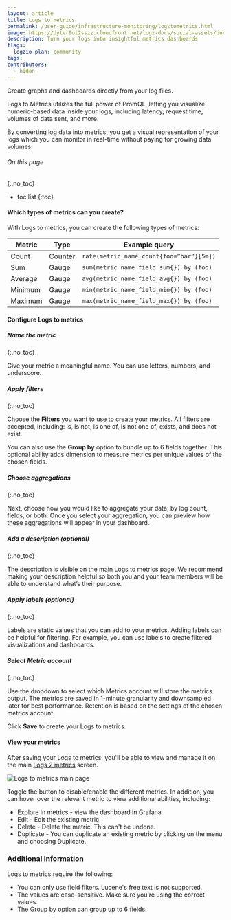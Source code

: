 ```yaml
---
layout: article
title: Logs to metrics
permalink: /user-guide/infrastructure-monitoring/logstometrics.html
image: https://dytvr9ot2sszz.cloudfront.net/logz-docs/social-assets/docs-social.jpg
description: Turn your logs into insightful metrics dashboards
flags:
  logzio-plan: community
tags:
contributors:
  - hidan
---
```


Create graphs and dashboards directly from your log files.

Logs to Metrics utilizes the full power of PromQL, letting you visualize numeric-based data inside your logs, including latency, request time, volumes of data sent, and more.

By converting log data into metrics, you get a visual representation of your logs which you can monitor in real-time without paying for growing data volumes.

###### On this page
{:.no_toc}

* toc list
{:toc}


#### Which types of metrics can you create?

With Logs to metrics, you can create the following types of metrics:

|**Metric**|**Type**|**Example query**|
|----------|--------|-----------------|
|Count|Counter|`rate(metric_name_count{foo=”bar”}[5m])`|
|Sum|Gauge|`sum(metric_name_field_sum{}) by (foo)`|
|Average|Gauge|`avg(metric_name_field_avg{}) by (foo)`|
|Minimum|Gauge|`min(metric_name_field_min{}) by (foo)`|
|Maximum|Gauge|`max(metric_name_field_max{}) by (foo)`|


#### Configure Logs to metrics


<div class="tasklist">


##### Name the metric
{:.no_toc}

Give your metric a meaningful name. You can use letters, numbers, and underscore.


##### Apply filters
{:.no_toc}

Choose the **Filters** you want to use to create your metrics. All filters are accepted, including: is, is not, is one of, is not one of, exists, and does not exist.

You can also use the **Group by** option to bundle up to 6 fields together. This optional ability adds dimension to measure metrics per unique values of the chosen fields.


##### Choose aggregations
{:.no_toc}

Next, choose how you would like to aggregate your data; by log count, fields, or both. Once you select your aggregation, you can preview how these aggregations will appear in your dashboard.

##### Add a description (optional)
{:.no_toc}

The description is visible on the main Logs to metrics page. We recommend making your description helpful so both you and your team members will be able to understand what’s their purpose.


##### Apply labels (optional)
{:.no_toc}

Labels are static values that you can add to your metrics. Adding labels can be helpful for filtering. For example, you can use labels to create filtered visualizations and dashboards.

##### Select Metric account
{:.no_toc}

Use the dropdown to select which Metrics account will store the metrics output. The metrics are saved in 1-minute granularity and downsampled later for best performance. Retention is based on the settings of the chosen metrics account.

Click **Save** to create your Logs to metrics. 

</div>

#### View your metrics

After saving your Logs to metrics, you'll be able to view and manage it on the main [Logs 2 metrics](https://app.logz.io/#/dashboard/logs-to-metrics/definitions) screen. 

![Logs to metrics main page](https://dytvr9ot2sszz.cloudfront.net/logz-docs/logs2metrics/logstometrics-main.png)

Toggle the button to disable/enable the different metrics. In addition, you can hover over the relevant metric to view additional abilities, including:

* Explore in metrics - view the dashboard in Grafana.
* Edit - Edit the existing metric.
* Delete - Delete the metric. This can't be undone. 
* Duplicate - You can duplicate an existing metric by clicking on the menu <i class="li li-ellipsis-v"></i> and choosing Duplicate. 


### Additional information

Logs to metrics require the following:

* You can only use field filters. Lucene's free text is not supported.
* The values are case-sensitive. Make sure you’re using the correct values.
* The Group by option can group up to 6 fields.
